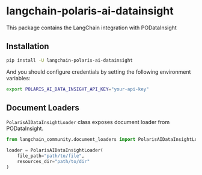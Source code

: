 # langchain-polaris-ai-datainsight

This package contains the LangChain integration with PODataInsight

## Installation

```bash
pip install -U langchain-polaris-ai-datainsight
```

And you should configure credentials by setting the following environment variables:

```bash
export POLARIS_AI_DATA_INSIGHT_API_KEY="your-api-key"
```

## Document Loaders

`PolarisAIDataInsightLoader` class exposes document loader from PODataInsight.

```python
from langchain_community.document_loaders import PolarisAIDataInsightLoader

loader = PolarisAIDataInsightLoader(
    file_path="path/to/file",
    resources_dir="path/to/dir"
)
```
